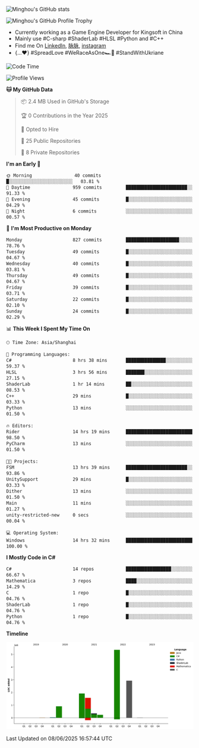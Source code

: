 ![Minghou's GitHub stats](https://github-readme-stats.vercel.app/api?username=Minghou-Lei&include_all_commits=true&show_icons=true&theme=radical)

![Minghou's GitHub Profile Trophy](https://github-profile-trophy.vercel.app/?username=Minghou-Lei&theme=onedark)

- Currently working as a Game Engine Developer for Kingsoft in China
- Mainly use #C-sharp #ShaderLab #HLSL #Python and #C++
- Find me On [LinkedIn](https://www.linkedin.com/in/%E6%98%8E%E7%9A%93-%E6%9D%8E-597356105/), [脉脉](https://maimai.cn/contact/share/card?u=kgmsdwiqpe9a&_share_channel=copy_link), [instagram](https://www.instagram.com/mistletoer76/)
- {...♥️} #SpreadLove #WeRaceAsOne🏎🌈 #StandWithUkriane

<!-- ![Minghou's GitHub stats](https://github-readme-stats.vercel.app/api/top-langs/?username=Minghou-lei&layout=compact&theme=radical) -->

<!--START_SECTION:waka-->
![Code Time](http://img.shields.io/badge/Code%20Time-713%20hrs%2059%20mins-blue)

![Profile Views](http://img.shields.io/badge/Profile%20Views-0-blue)

**🐱 My GitHub Data** 

> 📦 2.4 MB Used in GitHub's Storage 
 > 
> 🏆 0 Contributions in the Year 2025
 > 
> 💼 Opted to Hire
 > 
> 📜 25 Public Repositories 
 > 
> 🔑 8 Private Repositories 
 > 
**I'm an Early 🐤** 

```text
🌞 Morning                40 commits          █░░░░░░░░░░░░░░░░░░░░░░░░   03.81 % 
🌆 Daytime                959 commits         ███████████████████████░░   91.33 % 
🌃 Evening                45 commits          █░░░░░░░░░░░░░░░░░░░░░░░░   04.29 % 
🌙 Night                  6 commits           ░░░░░░░░░░░░░░░░░░░░░░░░░   00.57 % 
```
📅 **I'm Most Productive on Monday** 

```text
Monday                   827 commits         ████████████████████░░░░░   78.76 % 
Tuesday                  49 commits          █░░░░░░░░░░░░░░░░░░░░░░░░   04.67 % 
Wednesday                40 commits          █░░░░░░░░░░░░░░░░░░░░░░░░   03.81 % 
Thursday                 49 commits          █░░░░░░░░░░░░░░░░░░░░░░░░   04.67 % 
Friday                   39 commits          █░░░░░░░░░░░░░░░░░░░░░░░░   03.71 % 
Saturday                 22 commits          █░░░░░░░░░░░░░░░░░░░░░░░░   02.10 % 
Sunday                   24 commits          █░░░░░░░░░░░░░░░░░░░░░░░░   02.29 % 
```


📊 **This Week I Spent My Time On** 

```text
🕑︎ Time Zone: Asia/Shanghai

💬 Programming Languages: 
C#                       8 hrs 38 mins       ███████████████░░░░░░░░░░   59.37 % 
HLSL                     3 hrs 56 mins       ███████░░░░░░░░░░░░░░░░░░   27.15 % 
ShaderLab                1 hr 14 mins        ██░░░░░░░░░░░░░░░░░░░░░░░   08.53 % 
C++                      29 mins             █░░░░░░░░░░░░░░░░░░░░░░░░   03.33 % 
Python                   13 mins             ░░░░░░░░░░░░░░░░░░░░░░░░░   01.50 % 

🔥 Editors: 
Rider                    14 hrs 19 mins      █████████████████████████   98.50 % 
PyCharm                  13 mins             ░░░░░░░░░░░░░░░░░░░░░░░░░   01.50 % 

🐱‍💻 Projects: 
FSM                      13 hrs 39 mins      ███████████████████████░░   93.86 % 
UnitySupport             29 mins             █░░░░░░░░░░░░░░░░░░░░░░░░   03.33 % 
Dither                   13 mins             ░░░░░░░░░░░░░░░░░░░░░░░░░   01.50 % 
Main                     11 mins             ░░░░░░░░░░░░░░░░░░░░░░░░░   01.27 % 
unity-restricted-new     0 secs              ░░░░░░░░░░░░░░░░░░░░░░░░░   00.04 % 

💻 Operating System: 
Windows                  14 hrs 32 mins      █████████████████████████   100.00 % 
```

**I Mostly Code in C#** 

```text
C#                       14 repos            █████████████████░░░░░░░░   66.67 % 
Mathematica              3 repos             ████░░░░░░░░░░░░░░░░░░░░░   14.29 % 
C                        1 repo              █░░░░░░░░░░░░░░░░░░░░░░░░   04.76 % 
ShaderLab                1 repo              █░░░░░░░░░░░░░░░░░░░░░░░░   04.76 % 
Python                   1 repo              █░░░░░░░░░░░░░░░░░░░░░░░░   04.76 % 
```



**Timeline**

![Lines of Code chart](https://raw.githubusercontent.com/Minghou-Lei/Minghou-Lei/main/assets/bar_graph.png)


 Last Updated on 08/06/2025 16:57:44 UTC
<!--END_SECTION:waka-->
